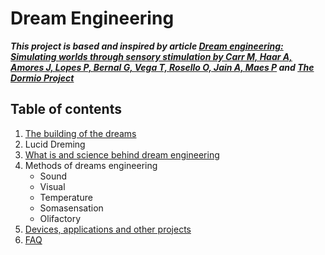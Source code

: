 # Dream Engineering
***This project is based  and inspired by article [Dream engineering: Simulating worlds through sensory stimulation by Carr M, Haar A, Amores J, Lopes P, Bernal G, Vega T, Rosello O, Jain A, Maes P](https://www.sciencedirect.com/science/article/pii/S1053810020300325) and [The Dormio Project](https://www.media.mit.edu/projects/sleep-creativity/overview/)***

## Table of contents
1. [The building of the dreams](DREAMS.md) <br />
2. Lucid Dreming
3. [What is and science behind dream engineering](DREAMENG.md)
4. Methods of dreams engineering
    - Sound
    - Visual
    - Temperature
    - Somasensation
    - Olifactory
3. [Devices, applications and other projects](PROJECTS.md)
4. [FAQ](FAQ.md)
